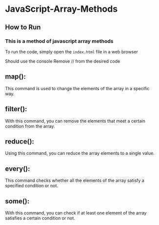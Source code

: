 # JavaScript-Array-Methods

## How to Run

### This is a method of javascript array methods

To run the code, simply open the `index.html` file in a web browser

Should use the console
Remove // from the desired code

## map():

This command is used to change the elements of the array in a specific way.

## filter():

With this command, you can remove the elements that meet a certain condition from the array.

## reduce():

Using this command, you can reduce the array elements to a single value.

## every():

This command checks whether all the elements of the array satisfy a specified condition or not.

## some():

With this command, you can check if at least one element of the array satisfies a certain condition or not.
